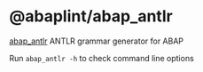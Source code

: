 # @abaplint/abap_antlr

[abap_antlr](https://abaplint.org) ANTLR grammar generator for ABAP

Run `abap_antlr -h` to check command line options
